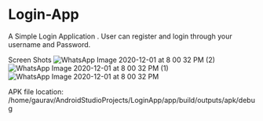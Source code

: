 # Login-App
A Simple Login Application . User can register and login through your username and Password.

Screen Shots
![WhatsApp Image 2020-12-01 at 8 00 32 PM (2)](https://user-images.githubusercontent.com/56672381/100753671-1ddbd780-3410-11eb-818b-fff013147842.jpeg)
![WhatsApp Image 2020-12-01 at 8 00 32 PM (1)](https://user-images.githubusercontent.com/56672381/100753678-1f0d0480-3410-11eb-8a1c-91a196422707.jpeg)
![WhatsApp Image 2020-12-01 at 8 00 32 PM](https://user-images.githubusercontent.com/56672381/100753680-203e3180-3410-11eb-8307-a5160b2413f3.jpeg)


APK file location:
  /home/gaurav/AndroidStudioProjects/LoginApp/app/build/outputs/apk/debug
